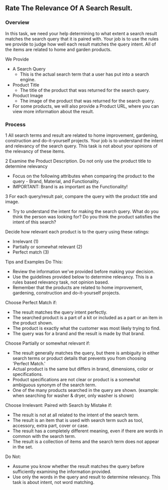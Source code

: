 <h2>Rate The Relevance Of A Search Result.</h2>

<h3>Overview</h3>
In this task, we need your help determining to what extent a search result matches the search query that it is paired with. Your job is to use the rules we provide to judge how well each result matches the query intent. All of the items are related to home and garden products.

We Provide
-	A Search Query
    -	This is the actual search term that a user has put into a search engine.
-	Product Title
    -   The title of the product that was returned for the search query.
-   Product Image
    -   The image of the product that was returned for the search query.
-   For some products, we will also provide a Product URL, where you can view more information about the result.<br>

<h3>Process</h3>
1	All search terms and result are related to home improvement, gardening, construction and do-it-yourself projects. Your job is to understand the intent and relevancy of the search query. This task is not about your opinions of the relevancy of these items.

2	Examine the Product Description. Do not only use the product title to determine relevancy
-   Focus on the following attributes when comparing the product to the query - Brand, Material, and Functionality. 
-   IMPORTANT: Brand is as important as the Functionality!

3	For each query/result pair, compare the query with the product title and image.
-   Try to understand the intent for making the search query. What do you think the person was looking for? Do you think the product satisfies the intent of this search?

Decide how relevant each product is to the query using these ratings:
-   Irrelevant (1)
-   Partially or somewhat relevant (2)
-   Perfect match (3)

Tips and Examples
Do This:
-   Review the information we've provided before making your decision.
-   Use the guidelines provided below to determine relevancy. This is a rules based relevancy task, not opinion based.
-   Remember that the products are related to home improvement, gardening, construction and do-it-yourself projects.

Choose Perfect Match if:
-   The result matches the query intent perfectly.
-   The searched product is a part of a kit or included as a part or an item in the product shown.
-   The product is exactly what the customer was most likely trying to find.
-   The query was for a brand and the result is made by that brand.

Choose Partially or somewhat relevant if:
-   The result generally matches the query, but there is ambiguity in either search terms or product details that prevents you from choosing 'Perfect Match.'
-    Actual product is the same but differs in brand, dimensions, color or specifications.
-   Product specifications are not clear or product is a somewhat ambiguous synonym of the search term.
-   One of the many products searched in the query are shown. (example: when searching for  washer & dryer, only washer is shown)

Choose Irrelevant: Paired with Search by Mistake if:
-   The result is not at all related to the intent of the search term.
-   The result is an item that is used with search term such as tool, accessory, extra part, cover or case.
-   The result has a completely different meaning, even if there are words in common with the search term.
-   The result is a collection of items and the search term does not appear in the set.

Do Not:
-   Assume you know whether the result matches the query before sufficiently examining the information provided.
-   Use only the words in the query and result to determine relevancy. This task is about intent, not word matching.

